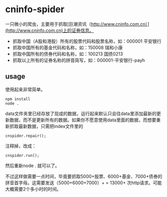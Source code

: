 # cninfo-spider
一只微小的爬虫，主要用于抓取[巨潮资讯（http://www.cninfo.com.cn）](http://www.cninfo.com.cn)上的证券信息。

+ 抓取中国（A股和港股）所有的股票代码和股票名称，如：000001 平安银行
+ 抓取中国所有的基金代码和名称，如：150008 瑞和小康
+ 抓取中国所有的债券代码和名称，如：100213 国债0213
+ 抓取以上所有的证券名称的拼音简写，如：000001-平安银行-payh
  
## usage  
使用起来非常简单。  

    npm install
    node .
data文件夹里已经存放了现成的数据，运行起来默认只会往data里添加最新的更新数据，而不是更新所有的数据。如果你不愿意使用data里面的数据，而想要重新抓取最新数据，只需把index文件里的  

    cnspider.repair();
  
注释掉，改成：  

    cnspider.run();

然后重新node . 就可以了。    

不过这样做需要一点时间，毕竟要抓取5000+股票、6000+基金、7000+债券的拼音首字母。这需要发送（5000+6000+7000）+ = 13000+ 次http请求。可能大概需要2个多小时的时间。  
